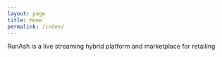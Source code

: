 ```yaml
---
layout: page
title: Home 
permalink: /index/
---
```







RunAsh is a live streaming hybrid platform and marketplace for retailing



























